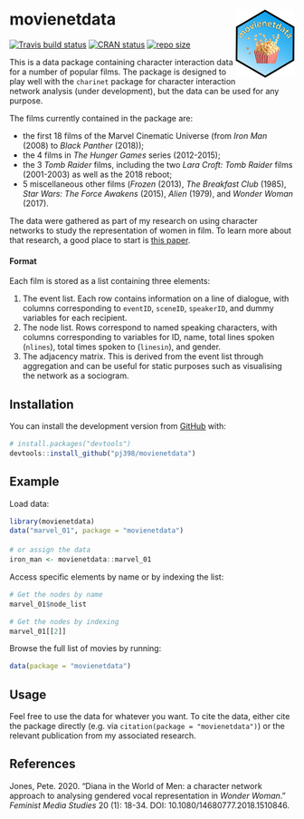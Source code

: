 
<!-- README.md is generated from README.Rmd. Please edit that file -->

# movienetdata <img src="man/figures/README-logo.png" align="right" height="120"/>

<!-- badges: start -->

[![Travis build
status](https://travis-ci.org/pj398/movienetdata.svg?branch=master)](https://travis-ci.org/pj398/movienetdata)
[![CRAN
status](https://www.r-pkg.org/badges/version/movienetdata)](https://cran.r-project.org/package=movienetData)
[![repo
size](https://img.shields.io/github/repo-size/pj398/movienetdata)](https://github.com/pj398/movienetData)
<!-- badges: end -->

This is a data package containing character interaction data for a
number of popular films. The package is designed to play well with the
`charinet` package for character interaction network analysis (under
development), but the data can be used for any purpose.

The films currently contained in the package are:

  - the first 18 films of the Marvel Cinematic Universe (from *Iron Man*
    (2008) to *Black Panther* (2018));
  - the 4 films in *The Hunger Games* series (2012-2015);
  - the 3 *Tomb Raider* films, including the two *Lara Croft: Tomb
    Raider* films (2001-2003) as well as the 2018 reboot;
  - 5 miscellaneous other films (*Frozen* (2013), *The Breakfast Club*
    (1985), *Star Wars: The Force Awakens* (2015), *Alien* (1979), and
    *Wonder Woman* (2017).

The data were gathered as part of my research on using character
networks to study the representation of women in film. To learn more
about that research, a good place to start is [this
paper](https://doi.org/10.1080/14680777.2018.1510846).

#### Format

Each film is stored as a list containing three elements:

1.  The event list. Each row contains information on a line of dialogue,
    with columns corresponding to `eventID`, `sceneID`, `speakerID`, and
    dummy variables for each recipient.
2.  The node list. Rows correspond to named speaking characters, with
    columns corresponding to variables for ID, name, total lines spoken
    (`nlines`), total times spoken to (`linesin`), and gender.
3.  The adjacency matrix. This is derived from the event list through
    aggregation and can be useful for static purposes such as
    visualising the network as a sociogram.

## Installation

You can install the development version from
[GitHub](https://github.com/) with:

``` r
# install.packages("devtools")
devtools::install_github("pj398/movienetdata")
```

## Example

Load data:

``` r
library(movienetdata)
data("marvel_01", package = "movienetdata")

# or assign the data
iron_man <- movienetdata::marvel_01
```

Access specific elements by name or by indexing the list:

``` r
# Get the nodes by name
marvel_01$node_list
```

``` r
# Get the nodes by indexing
marvel_01[[2]]
```

Browse the full list of movies by running:

``` r
data(package = "movienetdata")
```

## Usage

Feel free to use the data for whatever you want. To cite the data,
either cite the package directly (e.g. via `citation(package =
"movienetdata")`) or the relevant publication from my associated
research.

## References

Jones, Pete. 2020. “Diana in the World of Men: a character network
approach to analysing gendered vocal representation in *Wonder Woman*.”
*Feminist Media Studies* 20 (1): 18-34. DOI:
10.1080/14680777.2018.1510846.
